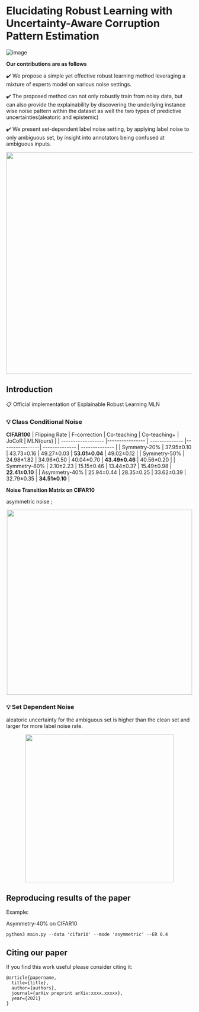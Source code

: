 # Elucidating Robust Learning with Uncertainty-Aware Corruption Pattern Estimation
![image](https://user-images.githubusercontent.com/57895587/138092197-a404114c-0fcc-49e0-96ab-bda191e8ca00.png)

**Our contributions are as follows**

✔️ We propose a simple yet effective robust learning method leveraging a mixture of experts model on various noise settings.

✔️ The proposed method can not only robustly train from noisy data, but can also provide the explainability by discovering the underlying instance wise noise pattern within the dataset as well the two types of predictive uncertainties(aleatoric and epistemic)

✔️ We present set-dependent label noise setting, by applying label noise to only ambiguous set, by insight into annotators being confused at ambiguous inputs.

<p align="center">
  <img width="600" height="auto" src="https://github.com/jeongeun980906/Explainable-Robust-Learning-MLN/blob/master/misc/fig1.png">
</p>



## Introduction

📋 Official implementation of Explainable Robust Learning MLN

### 💡 Class Conditional Noise

**CIFAR100**
| Flipping Rate      | F-correction    | Co-teaching    | Co-teaching+   |    JoCoR       |    MLN(ours)   |
| ------------------ |---------------- | -------------- |----------------| -------------- | -------------- |
| Symmetry-20%       |   37.95±0.10    |   43.73±0.16   |  49.27±0.03    | **53.01±0.04** |   49.02±0.12   |
| Symmetry-50%       |   24.98±1.82    |   34.96±0.50   |  40.04±0.70    | **43.49±0.46** |   40.56±0.20   |
| Symmetry-80%       |   2.10±2.23     |   15.15±0.46   |  13.44±0.37    |   15.49±0.98   | **22.41±0.10** |
| Asymmetry-40%      |   25.94±0.44    |   28.35±0.25   |  33.62±0.39    |   32.79±0.35   | **34.51±0.10** |


**Noise Transition Matrix on CIFAR10**

asymmetric noise ; 
<p align="center">
  <img width="500" height="auto" src="https://github.com/jeongeun980906/Explainable-Robust-Learning-MLN/blob/master/misc/fig9-2.png">
</p>

### 💡 Set Dependent Noise

aleatoric uncertainty for the ambiguous set is higher than the clean set and larger for more label noise rate.

<p align="center">
  <img width="400" height="auto" src="https://github.com/jeongeun980906/Explainable-Robust-Learning-MLN/blob/master/misc/alea.png">
</p>

## Reproducing results of the paper

Example:

Asymmetry-40% on CIFAR10 

```
python3 main.py --data 'cifar10' --mode 'asymmetric' --ER 0.4

```


## Citing our paper

If you find this work useful please consider citing it:

```
@article{papername,
  title={title},
  author={authors},
  journal={arXiv preprint arXiv:xxxx.xxxxx},
  year={2021}
}
```
